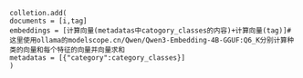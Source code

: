     colletion.add(
    documents = [i,tag]
    embeddings = [计算向量(metadatas中catogory_classes的内容)+计算向量(tag)]#这里使用ollama的modelscope.cn/Qwen/Qwen3-Embedding-4B-GGUF:Q6_K分别计算种类的向量和每个特征的向量并向量求和
    metadatas = [{"category":category_classes}]
    )